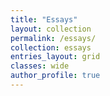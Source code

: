 ```yaml
---
title: "Essays"
layout: collection
permalink: /essays/
collection: essays
entries_layout: grid
classes: wide
author_profile: true
---
```

